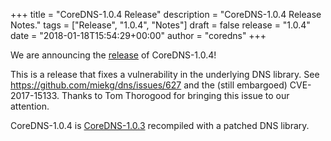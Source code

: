 +++
title = "CoreDNS-1.0.4 Release"
description = "CoreDNS-1.0.4 Release Notes."
tags = ["Release", "1.0.4", "Notes"]
draft = false
release = "1.0.4"
date = "2018-01-18T15:54:29+00:00"
author = "coredns"
+++

We are announcing the [release](https://github.com/coredns/coredns/releases/tag/v1.0.4) of CoreDNS-1.0.4!

This is a release that fixes a vulnerability in the underlying DNS library.
See <https://github.com/miekg/dns/issues/627> and the (still embargoed) CVE-2017-15133.
Thanks to Tom Thorogood for bringing this issue to our attention.

CoreDNS-1.0.4 is [CoreDNS-1.0.3](https://coredns.io/2018/01/10/coredns-1.0.3-release/) recompiled with a patched DNS library.
